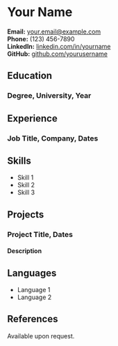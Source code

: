 # Your Name

**Email:** <your.email@example.com>  
**Phone:** (123) 456-7890  
**LinkedIn:** [linkedin.com/in/yourname](https://www.linkedin.com/in/yourname)  
**GitHub:** [github.com/yourusername](https://github.com/yourusername)

## Education

### Degree, University, Year

## Experience

### Job Title, Company, Dates

## Skills

- Skill 1
- Skill 2
- Skill 3

## Projects

### Project Title, Dates

#### Description

## Languages

- Language 1
- Language 2

## References

Available upon request.
